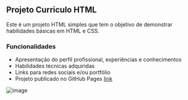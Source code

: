 ## Projeto Curriculo HTML

Este é um projeto HTML simples que tem o objetivo de demonstrar habilidades básicas em HTML e CSS.

### Funcionalidades
- Apresentação do perfil profissional, experiências e conhecimentos
- Habilidades técnicas adquiridas
- Links para redes sociais e/ou portfólio
- Projeto publicado no GitHub Pages [link](https://gracieleo.github.io/cv-project-startCapgemini/)

![image](https://github.com/user-attachments/assets/440edb74-2c74-4597-833b-ed1a22d8e574)
